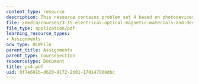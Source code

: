 ```yaml
---
content_type: resource
description: This resource contains problem set 4 based on photodevices.
file: /media/courses/3-15-electrical-optical-magnetic-materials-and-devices-fall-2006/0f7e691bd62091722b01170147000dbc_ps4.pdf
file_type: application/pdf
learning_resource_types:
- Assignments
ocw_type: OCWFile
parent_title: Assignments
parent_type: CourseSection
resourcetype: Document
title: ps4.pdf
uid: 0f7e691b-d620-9172-2b01-170147000dbc
---
```

